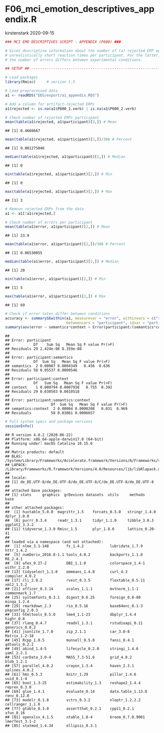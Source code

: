 F06\_mci\_emotion\_descriptives\_appendix.R
================
kirstenstark
2020-09-15

``` r
### MCI EMO DESCRIPTIVES SCRIPT - APPENDIX (P600) ###

# Gives descriptive information about the number of (a) rejected ERP epochs and (b) errors or
# unrealistically short reaction times per participant. For the latter, an ANOVA also checks whether
# the number of errors differs between experimental conditions.

## SETUP ## ---------------------------------------------------------------------------------------

# Load packages
library(Rmisc)     # version 1.5

# Load preprocessed data
a1 <- readRDS("EEG/export/a1_appendix.RDS")

# Add a column for artifact-rejected ERPs
a1$rejected <- is.na(a1$P600_1.verb) | is.na(a1$P600_2.verb)

# Check number of rejected ERPs participant
mean(table(a1$rejected, a1$participant)[2,]) # Mean
```

    ## [1] 0.4666667

``` r
mean(table(a1$rejected, a1$participant)[2,])/366 # Percent
```

    ## [1] 0.001275046

``` r
median(table(a1$rejected, a1$participant)[2,]) # Median
```

    ## [1] 0

``` r
min(table(a1$rejected, a1$participant)[2,]) # Min
```

    ## [1] 0

``` r
max(table(a1$rejected, a1$participant)[2,]) # Max
```

    ## [1] 3

``` r
# Remove rejected ERPs from the data
a1 <- a1[!a1$rejected,]

# Check number of errors per participant
mean(table(a1$error, a1$participant)[2,]) # Mean
```

    ## [1] 23.9

``` r
mean(table(a1$error, a1$participant)[2,])/366 # Percent
```

    ## [1] 0.06530055

``` r
median(table(a1$error, a1$participant)[2,]) # Median
```

    ## [1] 20

``` r
min(table(a1$error, a1$participant)[2,]) # Min
```

    ## [1] 5

``` r
max(table(a1$error, a1$participant)[2,]) # Max
```

    ## [1] 69

``` r
# Check if error tates differ between conditions
accuracy <- summarySEwithin(a1, measurevar = "error", withinvars = c("semantics", "context"),
                            betweenvars = "participant", idvar = "participant", na.rm = TRUE)
summary(aov(error ~ semantics*context + Error(participant/(semantics*context)), data = accuracy))
```

    ## 
    ## Error: participant
    ##           Df    Sum Sq   Mean Sq F value Pr(>F)
    ## Residuals 29 2.424e-06 8.359e-08               
    ## 
    ## Error: participant:semantics
    ##           Df  Sum Sq   Mean Sq F value Pr(>F)
    ## semantics  2 0.00087 0.0004349   0.456  0.636
    ## Residuals 58 0.05537 0.0009546               
    ## 
    ## Error: participant:context
    ##           Df   Sum Sq   Mean Sq F value Pr(>F)
    ## context    1 0.000794 0.0007938   0.755  0.392
    ## Residuals 29 0.030503 0.0010518               
    ## 
    ## Error: participant:semantics:context
    ##                   Df  Sum Sq   Mean Sq F value Pr(>F)
    ## semantics:context  2 0.00004 0.0000208   0.031  0.969
    ## Residuals         58 0.03861 0.0006657

``` r
# Full system specs and package versions
sessionInfo()
```

    ## R version 4.0.2 (2020-06-22)
    ## Platform: x86_64-apple-darwin17.0 (64-bit)
    ## Running under: macOS Catalina 10.15.6
    ## 
    ## Matrix products: default
    ## BLAS:   /System/Library/Frameworks/Accelerate.framework/Versions/A/Frameworks/vecLib.framework/Versions/A/libBLAS.dylib
    ## LAPACK: /Library/Frameworks/R.framework/Versions/4.0/Resources/lib/libRlapack.dylib
    ## 
    ## locale:
    ## [1] de_DE.UTF-8/de_DE.UTF-8/de_DE.UTF-8/C/de_DE.UTF-8/de_DE.UTF-8
    ## 
    ## attached base packages:
    ## [1] stats     graphics  grDevices datasets  utils     methods   base     
    ## 
    ## other attached packages:
    ##  [1] huxtable_5.0.0  magrittr_1.5    forcats_0.5.0   stringr_1.4.0   dplyr_1.0.0    
    ##  [6] purrr_0.3.4     readr_1.3.1     tidyr_1.1.0     tibble_3.0.3    ggplot2_3.3.2  
    ## [11] tidyverse_1.3.0 Rmisc_1.5       plyr_1.8.6      lattice_0.20-41
    ## 
    ## loaded via a namespace (and not attached):
    ##  [1] nlme_3.1-148        fs_1.4.2            lubridate_1.7.9     httr_1.4.2         
    ##  [5] numDeriv_2016.8-1.1 tools_4.0.2         backports_1.1.8     R6_2.4.1           
    ##  [9] afex_0.27-2         DBI_1.1.0           colorspace_1.4-1    withr_2.2.0        
    ## [13] tidyselect_1.1.0    emmeans_1.4.8       curl_4.3            compiler_4.0.2     
    ## [17] cli_2.0.2           rvest_0.3.5         flextable_0.5.11    xml2_1.3.2         
    ## [21] officer_0.3.14      scales_1.1.1        mvtnorm_1.1-1       commonmark_1.7     
    ## [25] systemfonts_0.3.1   digest_0.6.25       foreign_0.8-80      minqa_1.2.4        
    ## [29] rmarkdown_2.3       rio_0.5.16          base64enc_0.1-3     pkgconfig_2.0.3    
    ## [33] htmltools_0.5.0     lme4_1.1-23         dbplyr_1.4.4        highr_0.8          
    ## [37] rlang_0.4.7         readxl_1.3.1        rstudioapi_0.11     generics_0.0.2     
    ## [41] jsonlite_1.7.0      zip_2.1.1           car_3.0-8           Matrix_1.2-18      
    ## [45] Rcpp_1.0.5          munsell_0.5.0       fansi_0.4.1         gdtools_0.2.2      
    ## [49] abind_1.4-5         lifecycle_0.2.0     stringi_1.4.6       yaml_2.2.1         
    ## [53] carData_3.0-4       MASS_7.3-51.6       grid_4.0.2          blob_1.2.1         
    ## [57] parallel_4.0.2      crayon_1.3.4        haven_2.3.1         splines_4.0.2      
    ## [61] hms_0.5.3           knitr_1.29          pillar_1.4.6        uuid_0.1-4         
    ## [65] boot_1.3-25         estimability_1.3    reshape2_1.4.4      reprex_0.3.0       
    ## [69] glue_1.4.1          evaluate_0.14       data.table_1.13.0   renv_0.12.0        
    ## [73] modelr_0.1.8        vctrs_0.3.2         nloptr_1.2.2.2      cellranger_1.1.0   
    ## [77] gtable_0.3.0        assertthat_0.2.1    cpp11_0.2.1         xfun_0.16          
    ## [81] openxlsx_4.1.5      xtable_1.8-4        broom_0.7.0.9001    lmerTest_3.1-2     
    ## [85] statmod_1.4.34      ellipsis_0.3.1
